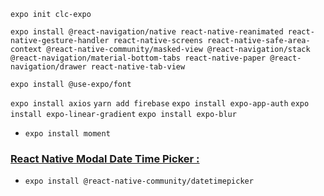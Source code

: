 `expo init clc-expo`

`expo install @react-navigation/native react-native-reanimated react-native-gesture-handler react-native-screens react-native-safe-area-context @react-native-community/masked-view @react-navigation/stack @react-navigation/material-bottom-tabs react-native-paper @react-navigation/drawer react-native-tab-view`

`expo install @use-expo/font`

`expo install axios`
`yarn add firebase`
`expo install expo-app-auth`
`expo install expo-linear-gradient`
`expo install expo-blur`

- `expo install moment`

### [React Native Modal Date Time Picker :](https://github.com/mmazzarolo/react-native-modal-datetime-picker)

- `expo install @react-native-community/datetimepicker`
